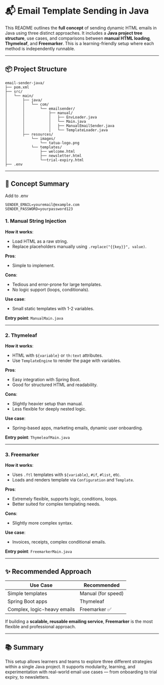 # 📬 Email Template Sending in Java

This README outlines the **full concept** of sending dynamic HTML emails in Java using three distinct approaches. It includes a **Java project tree structure**, use cases, and comparisons between **manual HTML loading**, **Thymeleaf**, and **Freemarker**. This is a learning-friendly setup where each method is independently runnable.

---

## 📦 Project Structure

```
email-sender-java/
├── pom.xml
├── src/
│   └── main/
│       ├── java/
│       │   └── com/
│       │       └── emailsender/
│       │           ├── manual/               
│       │           │   ├── EnvLoader.java
│       │           │   └── Main.java
│       │           │   ├── ManualEmailSender.java
│       │           │   └── TemplateLoader.java
│       ├── resources/
│           └── images/
│               └── tatua-logo.png               
│           └── templates/
│               ├── welcome.html             
│               ├── newsletter.html            
│               └──trial-expiry.html         
├── .env

```

---

## 🧠 Concept Summary

Add to .env
```env
SENDER_EMAIL=youremail@example.com
SENDER_PASSWORD=yourpassword123
```

### 1. Manual String Injection

**How it works**:

* Load HTML as a raw string.
* Replace placeholders manually using `.replace("{{key}}", value)`.

**Pros**:

* Simple to implement.

**Cons**:

* Tedious and error-prone for large templates.
* No logic support (loops, conditionals).

**Use case**:

* Small static templates with 1-2 variables.

**Entry point**: `ManualMain.java`

---

### 2. Thymeleaf

**How it works**:

* HTML with `${variable}` or `th:text` attributes.
* Use `TemplateEngine` to render the page with variables.

**Pros**:

* Easy integration with Spring Boot.
* Good for structured HTML and readability.

**Cons**:

* Slightly heavier setup than manual.
* Less flexible for deeply nested logic.

**Use case**:

* Spring-based apps, marketing emails, dynamic user onboarding.

**Entry point**: `ThymeleafMain.java`

---

### 3. Freemarker

**How it works**:

* Uses `.ftl` templates with `${variable}`, `#if`, `#list`, etc.
* Loads and renders template via `Configuration` and `Template`.

**Pros**:

* Extremely flexible, supports logic, conditions, loops.
* Better suited for complex templating needs.

**Cons**:

* Slightly more complex syntax.

**Use case**:

* Invoices, receipts, complex conditional emails.

**Entry point**: `FreemarkerMain.java`

---

## ✨ Recommended Approach

| Use Case                    | Recommended        |
| --------------------------- | ------------------ |
| Simple templates            | Manual (for speed) |
| Spring Boot apps            | Thymeleaf          |
| Complex, logic-heavy emails | Freemarker ✅       |

If building a **scalable, reusable emailing service**, **Freemarker** is the most flexible and professional approach.

---



## 📚 Summary

This setup allows learners and teams to explore three different strategies within a single Java project. It supports modularity, learning, and experimentation with real-world email use cases — from onboarding to trial expiry, to newsletters.


